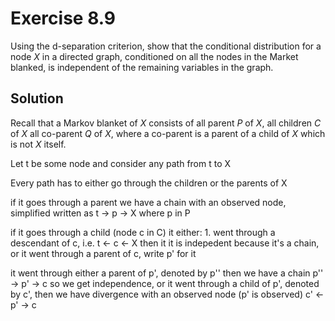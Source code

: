 # Exercise 8.9
Using the d-separation criterion, show that the conditional distribution for a node $X$ in a directed graph, conditioned on all the nodes in the Market blanked, is independent of the remaining variables in the graph.
## Solution
Recall that a Markov blanket of $X$ consists of all parent $P$ of $X$, all children $C$ of $X$ all co-parent $Q$ of $X$, where a co-parent is a parent of a child of $X$ which is not $X$ itself.

Let t be some node and consider any path from t to X

Every path has to either go through the children or the parents of X 

if it goes through a parent we have a chain with an observed node, simplified written as t -> p -> X where p in P

if it goes through a child (node c in C) it either: 1. went through a descendant of c, i.e. t <- c <- X then it it is indepedent because it's a chain, or it went through a parent of c, write p' for it

it went through either a parent of p', denoted by p'' then we have a chain p'' -> p' -> c so we get independence, or it went through a child of p', denoted by c', then we have divergence with an observed node (p' is observed) c' <- p' -> c